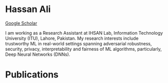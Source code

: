 # Hassan Ali

[Google Scholar](https://scholar.google.com/citations?user=XD6SyIUAAAAJ&hl=en&oi=ao)

I am working as a Research Assistant at IHSAN Lab, Information Technology University (ITU), Lahore, Pakistan. My research interests include trustworthy ML in real-world settings spanning adversarial robustness, security, privacy, interpretability and fairness of ML algorithms, particularly, Deep Neural Networks (DNNs).

# Publications
